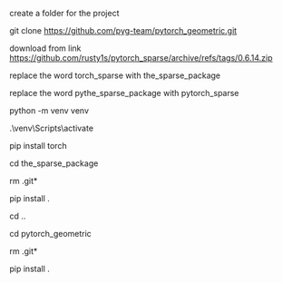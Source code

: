 create a folder for the project


git clone https://github.com/pyg-team/pytorch_geometric.git 


download from link https://github.com/rusty1s/pytorch_sparse/archive/refs/tags/0.6.14.zip


replace the word torch_sparse with the_sparse_package


replace the word pythe_sparse_package with pytorch_sparse


python -m venv venv


.\venv\Scripts\activate


pip install torch


cd the_sparse_package


rm .git*


pip install .


cd ..


cd pytorch_geometric


rm .git*


pip install .
